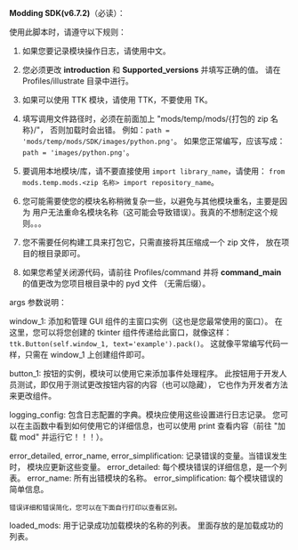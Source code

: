 **Modding SDK(v6.7.2)**（必读）：

使用此脚本时，请遵守以下规则：

1. 如果您要记录模块操作日志，请使用中文。

2. 您必须更改 __introduction__ 和 __Supported_versions__ 并填写正确的值。
    请在 Profiles/illustrate 目录中进行。

3. 如果可以使用 TTK 模块，请使用 TTK，不要使用 TK。

4. 填写调用文件路径时，必须在前面加上 "mods/temp/mods/{打包的 zip 名称}/"，
    否则加载时会出错。
    例如：`path = 'mods/temp/mods/SDK/images/python.png'`。
    如果您正常编写，应该写成：`path = 'images/python.png'`。

5. 要调用本地模块/库，请不要直接使用 `import library_name`，请使用：
    `from mods.temp.mods.<zip 名称> import repository_name`。

6. 您可能需要使您的模块名称稍微复杂一些，以避免与其他模块重名，主要是因为
    用户无法重命名模块名称（这可能会导致错误）。我真的不想制定这个规则。。。

7. 您不需要任何构建工具来打包它，只需直接将其压缩成一个 zip 文件，
    放在项目的根目录即可。

8. 如果您希望关闭源代码，请前往 Profiles/command 并将 __command_main__ 的值更改为您项目根目录中的 pyd 文件
    （无需后缀）。

args 参数说明：

window_1: 添加和管理 GUI 组件的主窗口实例（这也是您最常使用的窗口）。
    在这里，您可以将您创建的 tkinter 组件传递给此窗口，就像这样：
        `ttk.Button(self.window_1, text='example').pack()`。
    这就像平常编写代码一样，只需在 window_1 上创建组件即可。

button_1: 按钮的实例，模块可以使用它来添加事件处理程序。
    此按钮用于开发人员测试，即仅用于测试更改按钮内容的内容（也可以隐藏），
    它也作为开发者方法来更改组件。

logging_config: 包含日志配置的字典。模块应使用这些设置进行日志记录。
    您可以在主函数中看到如何使用它的详细信息，也可以使用 print 
    查看内容（前往 "加载 mod" 并运行它！！！）。

error_detailed, error_name, error_simplification: 记录错误的变量。当错误发生时，
    模块应更新这些变量。
    error_detailed: 每个模块错误的详细信息，是一个列表。
    error_name: 所有出错模块的名称。
    error_simplification: 每个模块错误的简单信息。

    错误详细和错误简化，您可以在下面自行打印以查看区别。

loaded_mods: 用于记录成功加载模块的名称的列表。
    里面存放的是加载成功的列表。
